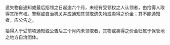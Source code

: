遗失物自通知或最后招领之日起逾六个月，未经有受领权之人认领者，由拾得人取得其所有权。警察或自治机关并应通知其领取遗失物或卖得之价金；其不能通知者，应公告之。

拾得人于受前项通知或公告后三个月内未领取者，其物或卖得之价金归属于保管地之地方自治团体。